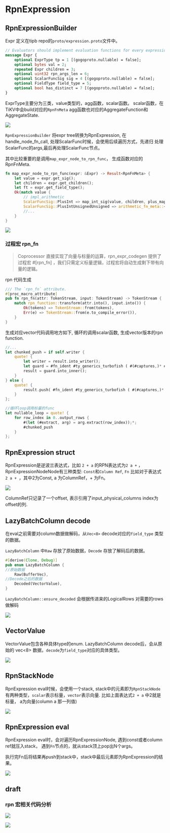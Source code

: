 # RpnExpression

<!-- toc -->

## RpnExpressionBuilder


Expr 定义在tipb repo的`proto/expression.proto`文件中。

```proto
// Evaluators should implement evaluation functions for every expression type.
message Expr {
	optional ExprType tp = 1 [(gogoproto.nullable) = false];
	optional bytes val = 2;
	repeated Expr children = 3;
	optional uint32 rpn_args_len = 6;
	optional ScalarFuncSig sig = 4 [(gogoproto.nullable) = false];
	optional FieldType field_type = 5;
	optional bool has_distinct = 7 [(gogoproto.nullable) = false];
}
```

ExprType主要分为三类，value类型的，agg函数，scalar函数。
scalar函数，在TiKV中会build对应的`RpnFnMeta`
agg函数也对应的AggregateFunction和AggregateState.

![](./dot/tipb_expr.svg)

`RpnExpressionBuilder` 将expr tree转换为RpnExpression, 
在handle_node_fn_call, 处理ScalarFunc时候，会使用后续遍历方式，先递归
处理ScalarFunc的args,最后再处理ScalarFunc节点。

其中比较重要的是调用`map_expr_node_to_rpn_func`，
生成函数对应的RpnFnMeta.


```rust
fn map_expr_node_to_rpn_func(expr: &Expr) -> Result<RpnFnMeta> {
    let value = expr.get_sig();
    let children = expr.get_children();
    let ft = expr.get_field_type();
    Ok(match value {
        // impl_arithmetic
        ScalarFuncSig::PlusInt => map_int_sig(value, children, plus_mapper)?,
        ScalarFuncSig::PlusIntUnsignedUnsigned => arithmetic_fn_meta::<UintUintPlus>(),
        //...
    }
}
```
![](./dot/rpn_expression_builder.svg)


### 过程宏 rpn_fn

> Coprocessor 直接实现了向量与标量的运算，rpn_expr_codegen 提供了过程宏 #[rpn_fn] ，我们只需定义标量逻辑，过程宏将自动生成剩下带有向量的逻辑。

rpn 代码生成

```rust
/// The `rpn_fn` attribute.
#[proc_macro_attribute]
pub fn rpn_fn(attr: TokenStream, input: TokenStream) -> TokenStream {
    match rpn_function::transform(attr.into(), input.into()) {
        Ok(tokens) => TokenStream::from(tokens),
        Err(e) => TokenStream::from(e.to_compile_error()),
    }
}
```

生成对应vector代码调用地方如下, 循环的调用scalar函数, 生成vector版本的rpn function.

```rust
//...
let chunked_push = if self.writer {
    quote! {
        let writer = result.into_writer();
        let guard = #fn_ident #ty_generics_turbofish ( #(#captures,)* #(#call_arg),* , writer)?;
        result = guard.into_inner();
    }
} else {
    quote! {
        result.push( #fn_ident #ty_generics_turbofish ( #(#captures,)* #(#call_arg),* )?);
    }
};

//循环loop调用标量的func
let nullable_loop = quote! {
    for row_index in 0..output_rows {
        #(let (#extract, arg) = arg.extract(row_index));*;
        #chunked_push
    }
};
```

## RpnExpression struct

RpnExpression是逆波兰表达式，比如 `2 + a` 的RPN表达式为`2 a +` ，RpnExpressionNodeNode有三种类型: `Const`和`Column Ref`, `Fn` 
比如对于表达式 `2 a + `，其中2为Const, a 为ColumnRef，+ 为Fn。


![](./dot/rpn_expression_struct_relationship.svg)

ColumnRef只记录了一个offset, 表示引用了input_physical_columns index为offset的列.

## LazyBatchColumn decode

在eval之前需要对column数据做解码，从`Vec<8>` decode对应的`field_type` 类型的数据。

`LazyBatchColumn` 中`Raw` 存放了原始数据，`Decode` 存放了解码后的数据。

```rust
#[derive(Clone, Debug)]
pub enum LazyBatchColumn {
//原始数据
    Raw(BufferVec),
//Decode之后的数据
    Decoded(VectorValue),
}
```

`LazyBatchColumn::ensure_decoded` 会根据传进来的LogicalRows 对需要的rows做解码

![](./dot/logical_rows.svg)

## VectorValue

VectorValue包含各种具体type的enum. LazyBatchColumn decode后，会从原始的
vec<8> 数据，`decode`为`field_type`对应的具体类型。

![](./dot/vector_value.svg)




## RpnStackNode 

RpnExpression eval时候，会使用一个stack, stack中的元素即为`RpnStackNode`
有两种类型，`scalar`表示标量，`vector`表示向量.  比如上面表达式`2 + a` 中2就是标量， 
a为向量(column a 那一列值)

![](./dot/rpn_stack_node.svg)


## RpnExpression eval
RpnExpression eval时，会对遍历RpnExpressionNode, 遇到const或者column ref就压入stack，
遇到`Fn`节点的，就从stack顶上pop出N个args。

执行完Fn后将结果再push到stack中，stack中最后元素即为RpnExpression的结果。

![](./dot/rpn_expression_eval.svg)



## draft

### rpn 宏相关代码分析

![](./dot/rpn_fn.svg)

![](./dot/rpn_fn_struct.svg)
